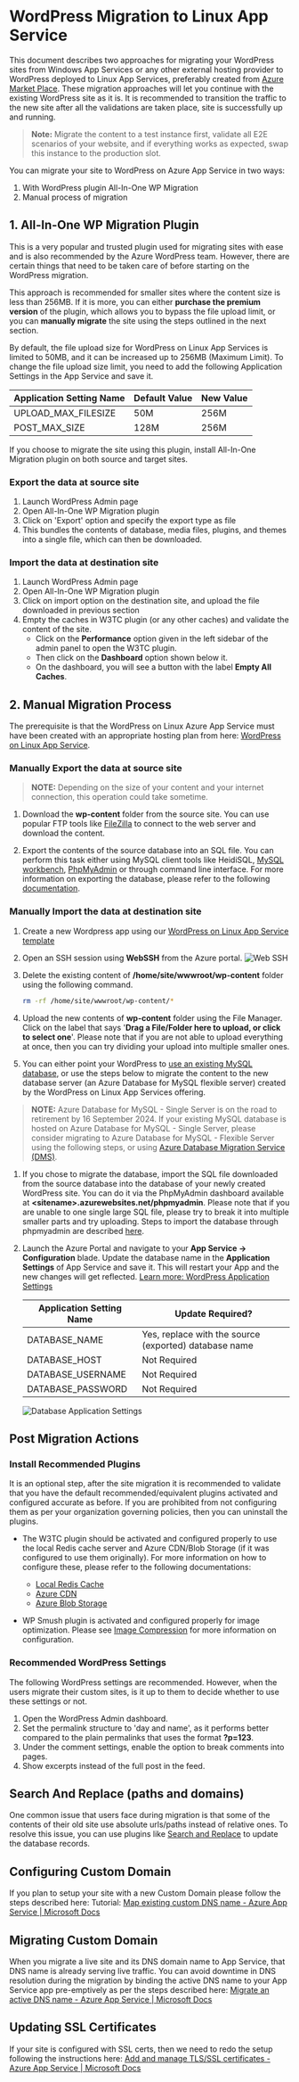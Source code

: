 # WordPress Migration to Linux App Service

This document describes two approaches for migrating your WordPress sites from Windows App Services or any other external hosting provider to WordPress deployed to Linux App Services, preferably created from [Azure Market Place](https://aka.ms/linux-wordpress). These migration approaches will let you continue with the existing WordPress site as it is. It is recommended to transition the traffic to the new site after all the validations are taken place, site is successfully up and running.

>**Note:** Migrate the content to a test instance first, validate all E2E scenarios of your website, and if everything works as expected, swap this instance to the production slot.

 You can migrate your site to WordPress on Azure App Service in two ways:

 1. With WordPress plugin All-In-One WP Migration
 2. Manual process of migration

## 1. All-In-One WP Migration Plugin

This is a very popular and trusted plugin used for migrating sites with ease and is also recommended by the Azure WordPress team. However, there are certain things that need to be taken care of before starting on the WordPress migration.

This approach is recommended for smaller sites where the content size is less than 256MB. If it is more, you can either **purchase the premium version** of the plugin, which allows you to bypass the file upload limit, or you can **manually migrate** the site using the steps outlined in the next section.

By default, the file upload size for WordPress on Linux App Services is limited to 50MB, and it can be increased up to 256MB (Maximum Limit). To change the file upload size limit, you need to add the following Application Settings in the App Service and save it.

|    Application Setting Name    | Default Value | New Value   |
|--------------------------------|---------------|-------------|
|    UPLOAD_MAX_FILESIZE         |      50M      |   256M      |
|    POST_MAX_SIZE               |      128M     |   256M      |

If you choose to migrate the site using this plugin, install All-In-One Migration plugin on both source and target sites.

### Export the data at source site

1. Launch WordPress Admin page
1. Open All-In-One WP Migration plugin
1. Click on 'Export' option and specify the export type as file
1. This bundles the contents of database, media files, plugins, and themes into a single file, which can then be downloaded.

### Import the data at destination site

1. Launch WordPress Admin page
1. Open All-In-One WP Migration plugin
1. Click on import option on the destination site, and upload the file downloaded in previous section
1. Empty the caches in W3TC plugin (or any other caches) and validate the content of the site.
    - Click on the **Performance** option given in the left sidebar of the admin panel to open the W3TC plugin.
    - Then click on the **Dashboard** option shown below it.
    - On the dashboard, you will see a button with the label **Empty All Caches**.

## 2. Manual Migration Process

The prerequisite is that the WordPress on Linux Azure App Service must have been created with an appropriate hosting plan from here: [WordPress on Linux App Service](https://aka.ms/linux-wordpress).

### Manually Export the data at source site

>**NOTE:** Depending on the size of your content and your internet connection, this operation could take sometime.

1. Download the **wp-content** folder from the source site. You can use popular FTP tools like [FileZilla](https://filezilla-project.org/download.php?type=client) to connect to the web server and download the content.

1. Export the contents of the source database into an SQL file. You can perform this task either using MySQL client tools like HeidiSQL, [MySQL workbench](https://dev.mysql.com/downloads/workbench/), [PhpMyAdmin](https://docs.phpmyadmin.net/en/latest/setup.html) or through command line interface. For more information on exporting the database, please refer to the following [documentation](https://dev.mysql.com/doc/workbench/en/wb-admin-export-import-management.html).

### Manually Import the data at destination site

1. Create a new Wordpress app using our [WordPress on Linux App Service template](https://aka.ms/linux-wordpress)

1. Open an SSH session using **WebSSH** from the Azure portal.
![Web SSH](./media/post_startup_script_1.png)

1. Delete the existing content of **/home/site/wwwroot/wp-content** folder using the following command.

   ```bash
   rm -rf /home/site/wwwroot/wp-content/* 
   ```

1. Upload the new contents of **wp-content** folder using the File Manager. Click on the label that says '**Drag a File/Folder here to upload, or click to select one**'. Please note that if you are not able to upload everything at once, then you can try dividing your upload into multiple smaller ones.

   <!TODO: we should prob recomend doing this over FTP, it's more reliable than web upload through SCM site?>

1. You can either point your WordPress to [use an existing MySQL database](./using_an_existing_mysql_database.md), or use the steps below to migrate the content to the new database server (an Azure Database for MySQL flexible server) created by the WordPress on Linux App Services offering.

>**NOTE:** Azure Database for MySQL - Single Server is on the road to retirement by 16 September 2024. If your existing MySQL database is hosted on Azure Database for MySQL - Single Server, please consider migrating to Azure Database for MySQL - Flexible Server using the following steps, or using [Azure Database Migration Service (DMS)](https://learn.microsoft.com/azure/mysql/single-server/whats-happening-to-mysql-single-server#migrate-from-single-server-to-flexible-server).

1. If you chose to migrate the database, import the SQL file downloaded from the source database into the database of your newly created WordPress site. You can do it via the PhpMyAdmin dashboard available at **\<sitename\>.azurewebsites.net/phpmyadmin**. Please note that if you are unable to one single large SQL file, please try to break it into multiple smaller parts and try uploading. Steps to import the database through phpmyadmin are described [here](https://docs.phpmyadmin.net/en/latest/import_export.html#import).

1. Launch the Azure Portal and navigate to your **App Service -> Configuration** blade. Update the database name in the **Application Settings** of App Service and save it. This will restart your App and the new changes will get reflected.  [Learn more: WordPress Application Settings](./wordpress_application_settings.md)

    |    Application Setting Name    | Update Required?                         |
    |--------------------------------|------------------------------------------|
    |    DATABASE_NAME               |      Yes, replace with the source (exported) database name |
    |    DATABASE_HOST               |      Not Required                        |
    |    DATABASE_USERNAME           |      Not Required                        |
    |    DATABASE_PASSWORD           |      Not Required                        |

    ![Database Application Settings](./media/wordpress_database_application_settings.png)

## Post Migration Actions

### Install Recommended Plugins

It is an optional step, after the site migration it is recommended to validate that you have the default recommended/equivalent plugins activated and configured accurate as before. If you are prohibited from not configuring them as per your organization governing policies, then you can uninstall the plugins.

- The W3TC plugin should be activated and configured properly to use the local Redis cache server and Azure CDN/Blob Storage (if it was configured to use them originally). For more information on how to configure these, please refer to the following documentations:

  - [Local Redis Cache](./wordpress_local_redis_cache.md)
  - [Azure CDN](./wordpress_azure_cdn.md)
  - [Azure Blob Storage](./wordpress_azure_blob_storage.md)

- WP Smush plugin is activated and configured properly for image optimization. Please see [Image Compression](./wordpress_image_compression.md) for more information on configuration.

### Recommended WordPress Settings

The following WordPress settings are recommended. However, when the users migrate their custom sites, is it up to them to decide whether to use these settings or not.

1. Open the WordPress Admin dashboard.
2. Set the permalink structure to 'day and name', as it performs better compared to the plain permalinks that uses the format **?p=123**.
3. Under the comment settings, enable the option to break comments into pages.
4. Show excerpts instead of the full post in the feed.

## Search And Replace (paths and domains)

One common issue that users face during migration is that some of the contents of their old site use absolute urls/paths instead of relative ones. To resolve this issue, you can use plugins like [Search and Replace](https://wordpress.org/plugins/search-replace/) to update the database records.

## Configuring Custom Domain

If you plan to setup your site with a new Custom Domain please follow the steps described here: Tutorial: [Map existing custom DNS name - Azure App Service | Microsoft Docs](https://docs.microsoft.com/azure/app-service/app-service-web-tutorial-custom-domain?tabs=a%2Cazurecli)

## Migrating Custom Domain

When you migrate a live site and its DNS domain name to App Service, that DNS name is already serving live traffic. You can avoid downtime in DNS resolution during the migration by binding the active DNS name to your App Service app pre-emptively as per the steps described here: [Migrate an active DNS name - Azure App Service | Microsoft Docs](https://docs.microsoft.com/azure/app-service/manage-custom-dns-migrate-domain)

## Updating SSL Certificates

If your site is configured with SSL certs, then we need to redo the setup following the instructions here: [Add and manage TLS/SSL certificates - Azure App Service | Microsoft Docs](https://docs.microsoft.com/azure/app-service/configure-ssl-certificate?tabs=apex%2Cportal)

